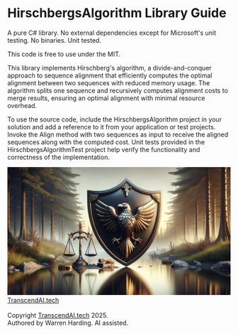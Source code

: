 # HirschbergsAlgorithm Library Guide

A pure C# library. No external dependencies except for Microsoft's unit testing. No binaries. Unit tested.

This code is free to use under the MIT.

This library implements Hirschberg's algorithm, a divide-and-conquer approach to sequence alignment that efficiently computes the optimal alignment between two sequences with reduced memory usage. The algorithm splits one sequence and recursively computes alignment costs to merge results, ensuring an optimal alignment with minimal resource overhead.

To use the source code, include the HirschbergsAlgorithm project in your solution and add a reference to it from your application or test projects. Invoke the Align method with two sequences as input to receive the aligned sequences along with the computed cost. Unit tests provided in the HirschbergsAlgorithmTest project help verify the functionality and correctness of the implementation.

![AI Image](aiimage.jpg)
[TranscendAI.tech](https://TranscendAI.tech)<br>
<br>
Copyright [TranscendAI.tech](https://TranscendAI.tech) 2025.</br>
Authored by Warren Harding. AI assisted.</br>